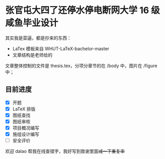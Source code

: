 # 张官屯大四了还停水停电断网大学 16 级咸鱼毕业设计
 
 其实我是菜逼，都是抄来的东西：
 
- LaTex 模板来自 WHUT-LaTeX-bachelor-master
- 文章结构是老师给的

文章整体控制的文件是 thesis.tex，分项分章节的在 /body 中，图片在 /figure 中；

## 目前进度

- [x] 开题
- [x] LaTeX 排版
- [x] 图纸查找
- [x] 图纸审核
- [x] 项目概况编写
- [x] 施组设计编写
- [ ] 安全评价

欢迎 dalao 帮我在线查错字，我好写到致谢里面~~减一下重复率~~
